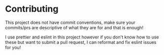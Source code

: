 # Contributing

This project does not have commit conventions, make sure your commits/prs are descriptive of what they are for and that is enough!

I use prettier and eslint in this project however if you don't know how to use these but want to submit a pull request, I can reformat and fix eslint issues for you!
